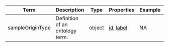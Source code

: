 |Term | Description | Type | Properties | Example | Enum|
| ---| ---| ---| ---| ---| --- |
| sampleOriginType | Definition of an ontology term. | object | [id](./id.md), [label](./label.md) | NA | NA|
